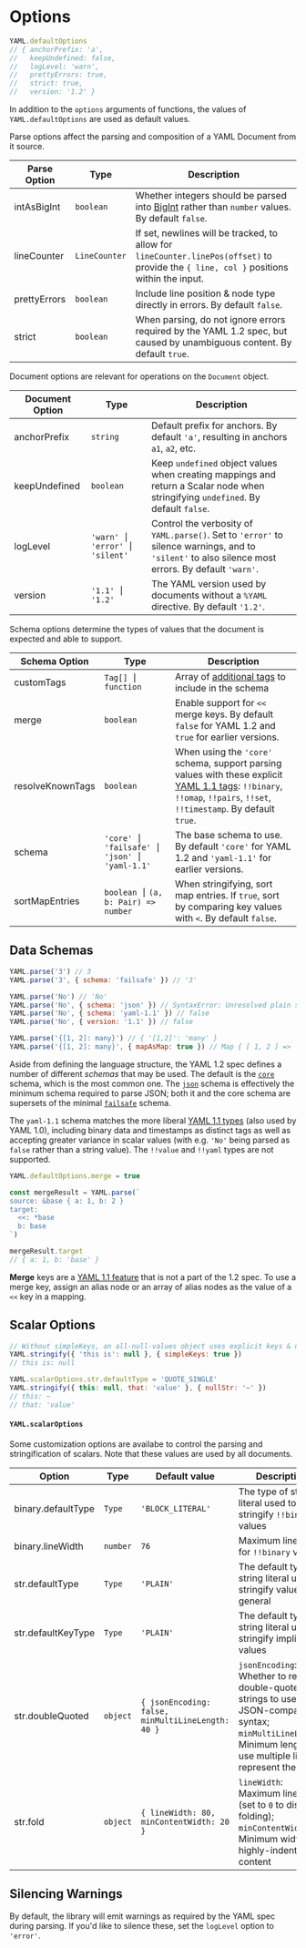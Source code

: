 # Options

```js
YAML.defaultOptions
// { anchorPrefix: 'a',
//   keepUndefined: false,
//   logLevel: 'warn',
//   prettyErrors: true,
//   strict: true,
//   version: '1.2' }
```

In addition to the `options` arguments of functions, the values of `YAML.defaultOptions` are used as default values.

Parse options affect the parsing and composition of a YAML Document from it source.

| Parse Option | Type          | Description                                                                                                                             |
| ------------ | ------------- | --------------------------------------------------------------------------------------------------------------------------------------- |
| intAsBigInt  | `boolean`     | Whether integers should be parsed into [BigInt] rather than `number` values. By default `false`.                                        |
| lineCounter  | `LineCounter` | If set, newlines will be tracked, to allow for `lineCounter.linePos(offset)` to provide the `{ line, col }` positions within the input. |
| prettyErrors | `boolean`     | Include line position & node type directly in errors. By default `false`.                                                               |
| strict       | `boolean`     | When parsing, do not ignore errors required by the YAML 1.2 spec, but caused by unambiguous content. By default `true`.                 |

[bigint]: https://developer.mozilla.org/en/docs/Web/JavaScript/Reference/Global_Objects/BigInt

Document options are relevant for operations on the `Document` object.

| Document Option | Type                          | Description                                                                                                                                        |
| --------------- | ----------------------------- | -------------------------------------------------------------------------------------------------------------------------------------------------- |
| anchorPrefix    | `string`                      | Default prefix for anchors. By default `'a'`, resulting in anchors `a1`, `a2`, etc.                                                                |
| keepUndefined   | `boolean`                     | Keep `undefined` object values when creating mappings and return a Scalar node when stringifying `undefined`. By default `false`.                  |
| logLevel        | `'warn' ⎮ 'error' ⎮ 'silent'` | Control the verbosity of `YAML.parse()`. Set to `'error'` to silence warnings, and to `'silent'` to also silence most errors. By default `'warn'`. |
| version         | `'1.1' ⎮ '1.2'`               | The YAML version used by documents without a `%YAML` directive. By default `'1.2'`.                                                                |

Schema options determine the types of values that the document is expected and able to support.

| Schema Option    | Type                                          | Description                                                                                                                                                             |
| ---------------- | --------------------------------------------- | ----------------------------------------------------------------------------------------------------------------------------------------------------------------------- |
| customTags       | `Tag[] ⎮ function`                            | Array of [additional tags](#custom-data-types) to include in the schema                                                                                                 |
| merge            | `boolean`                                     | Enable support for `<<` merge keys. By default `false` for YAML 1.2 and `true` for earlier versions.                                                                    |
| resolveKnownTags | `boolean`                                     | When using the `'core'` schema, support parsing values with these explicit [YAML 1.1 tags]: `!!binary`, `!!omap`, `!!pairs`, `!!set`, `!!timestamp`. By default `true`. |
| schema           | `'core' ⎮ 'failsafe' ⎮` `'json' ⎮ 'yaml-1.1'` | The base schema to use. By default `'core'` for YAML 1.2 and `'yaml-1.1'` for earlier versions.                                                                         |
| sortMapEntries   | `boolean ⎮` `(a, b: Pair) => number`          | When stringifying, sort map entries. If `true`, sort by comparing key values with `<`. By default `false`.                                                              |

[yaml 1.1 tags]: https://yaml.org/type/

## Data Schemas

```js
YAML.parse('3') // 3
YAML.parse('3', { schema: 'failsafe' }) // '3'

YAML.parse('No') // 'No'
YAML.parse('No', { schema: 'json' }) // SyntaxError: Unresolved plain scalar "No"
YAML.parse('No', { schema: 'yaml-1.1' }) // false
YAML.parse('No', { version: '1.1' }) // false

YAML.parse('{[1, 2]: many}') // { '[1,2]': 'many' }
YAML.parse('{[1, 2]: many}', { mapAsMap: true }) // Map { [ 1, 2 ] => 'many' }
```

Aside from defining the language structure, the YAML 1.2 spec defines a number of different _schemas_ that may be used. The default is the [`core`](http://yaml.org/spec/1.2/spec.html#id2804923) schema, which is the most common one. The [`json`](http://yaml.org/spec/1.2/spec.html#id2803231) schema is effectively the minimum schema required to parse JSON; both it and the core schema are supersets of the minimal [`failsafe`](http://yaml.org/spec/1.2/spec.html#id2802346) schema.

The `yaml-1.1` schema matches the more liberal [YAML 1.1 types](http://yaml.org/type/) (also used by YAML 1.0), including binary data and timestamps as distinct tags as well as accepting greater variance in scalar values (with e.g. `'No'` being parsed as `false` rather than a string value). The `!!value` and `!!yaml` types are not supported.

```js
YAML.defaultOptions.merge = true

const mergeResult = YAML.parse(`
source: &base { a: 1, b: 2 }
target:
  <<: *base
  b: base
`)

mergeResult.target
// { a: 1, b: 'base' }
```

**Merge** keys are a [YAML 1.1 feature](http://yaml.org/type/merge.html) that is not a part of the 1.2 spec. To use a merge key, assign an alias node or an array of alias nodes as the value of a `<<` key in a mapping.

## Scalar Options

```js
// Without simpleKeys, an all-null-values object uses explicit keys & no values
YAML.stringify({ 'this is': null }, { simpleKeys: true })
// this is: null

YAML.scalarOptions.str.defaultType = 'QUOTE_SINGLE'
YAML.stringify({ this: null, that: 'value' }, { nullStr: '~' })
// this: ~
// that: 'value'
```

#### `YAML.scalarOptions`

Some customization options are availabe to control the parsing and stringification of scalars. Note that these values are used by all documents.

| Option             | Type     | Default value                                       | Description                                                                                                                                                                |
| ------------------ | -------- | --------------------------------------------------- | -------------------------------------------------------------------------------------------------------------------------------------------------------------------------- |
| binary.defaultType | `Type`   | `'BLOCK_LITERAL'`                                   | The type of string literal used to stringify `!!binary` values                                                                                                             |
| binary.lineWidth   | `number` | `76`                                                | Maximum line width for `!!binary` values                                                                                                                                   |
| str.defaultType    | `Type`   | `'PLAIN'`                                           | The default type of string literal used to stringify values in general                                                                                                     |
| str.defaultKeyType | `Type`   | `'PLAIN'`                                           | The default type of string literal used to stringify implicit key values                                                                                                   |
| str.doubleQuoted   | `object` | `{ jsonEncoding: false,` `minMultiLineLength: 40 }` | `jsonEncoding`: Whether to restrict double-quoted strings to use JSON-compatible syntax; `minMultiLineLength`: Minimum length to use multiple lines to represent the value |
| str.fold           | `object` | `{ lineWidth: 80,` `minContentWidth: 20 }`          | `lineWidth`: Maximum line width (set to `0` to disable folding); `minContentWidth`: Minimum width for highly-indented content                                              |

## Silencing Warnings

By default, the library will emit warnings as required by the YAML spec during parsing.
If you'd like to silence these, set the `logLevel` option to `'error'`.
